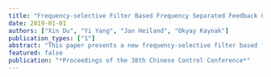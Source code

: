 ```yaml
---
title: "Frequency-selective Filter Based Frequency Separated Feedback Control of Linear Systems: State Feedback Case"
date: 2019-01-01
authors: ["Xin Du", "Yi Yang", "Jan Heiland", "Okyay Kaynak"]
publication_types: ["1"]
abstract: "This paper presents a new frequency-selective filter based frequency separated feedback control strategy for disturbance attenuation over multiple frequency ranges. The measured output/state of the plant is firstly separted/divided into auxiliary frequency-limited outputs/state by introducing a group of pre-specified frequency-selective filters. Furthermore, a group of frequency-selective controllers is designed to render the frequency-selective component of the closed-loop system. With the aid of generalized KYP lemma, the design of control gains can be recasted into solutions to a set of linear matrix inequalities (LMIs). Finally,the effectiveness of the proposed method is illustrated via numerical examples."
featured: false
publication: "*Proceedings of the 38th Chinese Control Conference*"
---
```


